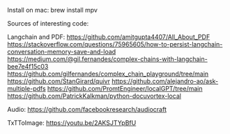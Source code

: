 Install on mac:
brew install mpv

Sources of interesting code:

Langchain and PDF:
https://github.com/amitgupta4407/All_About_PDF
https://stackoverflow.com/questions/75965605/how-to-persist-langchain-conversation-memory-save-and-load
https://medium.com/@gil.fernandes/complex-chains-with-langchain-bee7e4f15c03
https://github.com/gilfernandes/complex_chain_playground/tree/main
https://github.com/StanGirard/quivr
https://github.com/alejandro-ao/ask-multiple-pdfs
https://github.com/PromtEngineer/localGPT/tree/main
https://github.com/PatrickKalkman/python-docuvortex-local


Audio:
https://github.com/facebookresearch/audiocraft

TxTToImage:
https://youtu.be/2AKSJTYpBfU
